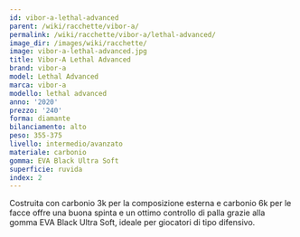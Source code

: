 ```yaml
---
id: vibor-a-lethal-advanced
parent: /wiki/racchette/vibor-a/
permalink: /wiki/racchette/vibor-a/lethal-advanced/
image_dir: /images/wiki/racchette/
image: vibor-a-lethal-advanced.jpg
title: Vibor-A Lethal Advanced
brand: vibor-a
model: Lethal Advanced
marca: vibor-a
modello: lethal advanced
anno: '2020'
prezzo: '240'
forma: diamante
bilanciamento: alto
peso: 355-375
livello: intermedio/avanzato
materiale: carbonio
gomma: EVA Black Ultra Soft
superficie: ruvida
index: 2
---
```

Costruita con carbonio 3k per la composizione esterna e carbonio 6k per le facce offre una buona spinta e un ottimo controllo di palla grazie alla gomma EVA Black Ultra Soft, ideale per giocatori di tipo difensivo.